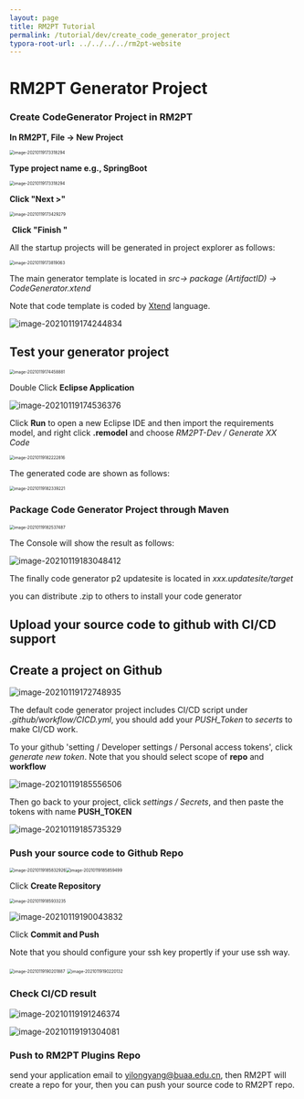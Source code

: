 ```yaml
---
layout: page
title: RM2PT Tutorial
permalink: /tutorial/dev/create_code_generator_project
typora-root-url: ../../../../rm2pt-website
---
```


# RM2PT Generator Project

###  Create CodeGenerator Project in RM2PT

**In RM2PT, File -> New Project**

<img src="/imgs/RM2PTGeneratorProject/image-20210119173117531.png" alt="image-20210119173318294" style="zoom: 50%;" />

**Type project name e.g., SpringBoot** 	

<img src="/imgs/RM2PTGeneratorProject/image-20210119173318294.png" alt="image-20210119173318294" style="zoom:50%;" />

**Click "Next >"**

<img src="/imgs/RM2PTGeneratorProject/image-20210119173429279.png" alt="image-20210119173429279" style="zoom:50%;" />

​	**Click "Finish "**

All the startup projects will be generated in project explorer as follows:

<img src="/imgs/RM2PTGeneratorProject/image-20210119173819063.png" alt="image-20210119173819063" style="zoom:50%;" />

The main generator template is located in *src-> package (ArtifactID) -> CodeGenerator.xtend*

Note that code template is coded by [Xtend](https://www.eclipse.org/xtend/) language.

![image-20210119174244834](/imgs/RM2PTGeneratorProject/image-20210119174244834.png)

## Test your generator project

<img src="/imgs/RM2PTGeneratorProject/image-20210119174458881.png" alt="image-20210119174458881" style="zoom:50%;" />

Double Click **Eclipse Application**

![image-20210119174536376](/imgs/RM2PTGeneratorProject/image-20210119174536376.png)

Click **Run** to open a new Eclipse IDE and then import the requirements model, and right click **.remodel** and choose *RM2PT-Dev / Generate XX Code*

<img src="/imgs/RM2PTGeneratorProject/image-20210119182222816.png" alt="image-20210119182222816" style="zoom: 50%;" />

The generated code are shown as follows:

<img src="/imgs/RM2PTGeneratorProject/image-20210119182339221.png" alt="image-20210119182339221" style="zoom:50%;" />

### Package Code Generator Project through Maven

<img src="/imgs/RM2PTGeneratorProject/image-20210119182537487.png" alt="image-20210119182537487" style="zoom:50%;" />

The Console will show the result as follows:

![image-20210119183048412](/imgs/RM2PTGeneratorProject/image-20210119183048412.png)

The finally code generator p2 updatesite is located in *xxx.updatesite/target*

you can distribute .zip to others to install your code generator



## Upload your source code to github with CI/CD support

## Create a project on Github

![image-20210119172748935](/imgs/RM2PTGeneratorProject/image-20210119172748935.png)

The default code generator project includes CI/CD script under *.github/workflow/CICD.yml*, you should add your *PUSH_Token* to *secerts* to make CI/CD work.

To your github 'setting / Developer settings / Personal access tokens', click *generate new token*. Note that you should select scope of **repo** and **workflow**

![image-20210119185556506](/imgs/RM2PTGeneratorProject/image-20210119185556506.png)

Then go back to your project, click *settings / Secrets*, and then paste the tokens with name **PUSH_TOKEN**

![image-20210119185735329](/imgs/RM2PTGeneratorProject/image-20210119185735329.png)

### Push your source code to Github Repo

<img src="/imgs/RM2PTGeneratorProject/image-20210119185832926.png" alt="image-20210119185832926" style="zoom:50%;" /><img src="/imgs/RM2PTGeneratorProject/image-20210119185859499.png" alt="image-20210119185859499" style="zoom:50%;" />

Click **Create Repository**

<img src="/imgs/RM2PTGeneratorProject/image-20210119185933235.png" alt="image-20210119185933235" style="zoom:50%;" />

![image-20210119190043832](/imgs/RM2PTGeneratorProject/image-20210119190043832.png)

Click **Commit and Push**

Note that you should configure your ssh key propertly if your use ssh way.

<img src="/imgs/RM2PTGeneratorProject/image-20210119190201887.png" alt="image-20210119190201887" style="zoom:50%;" />

<img src="/imgs/RM2PTGeneratorProject/image-20210119190220132.png" alt="image-20210119190220132" style="zoom:50%;" />

### Check CI/CD result

![image-20210119191246374](/imgs/RM2PTGeneratorProject/image-20210119191246374.png)

![image-20210119191304081](/imgs/RM2PTGeneratorProject/image-20210119191304081.png)

### Push to RM2PT Plugins Repo

send your application email to yilongyang@buaa.edu.cn, then RM2PT will create a repo for your, then you can push your source code to RM2PT repo.
